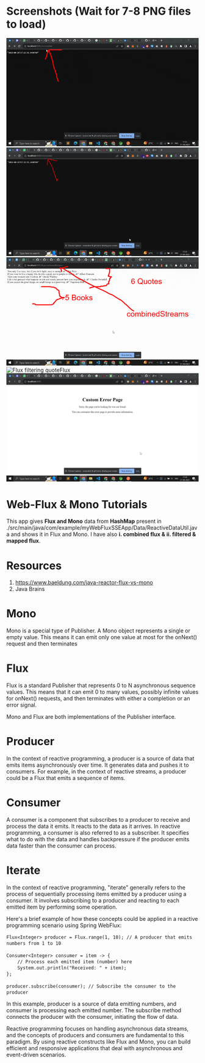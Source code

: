 # Screenshots (Wait for 7-8 PNG files to load)

<img src="./Screenshots/ss3.gif" alt="Flux local DateTime">
<img src="./Screenshots/ss2.png" alt="Mono local DateTime">
<img src="./Screenshots/ss4.gif" alt="Flux Combining bookFlux & quoteFlux">
<img src="./Screenshots/ss5.gif" alt="Flux filtering quoteFlux">
<img src="./Screenshots/ss1.png" alt="Custom Error Page">

# Web-Flux & Mono Tutorials

This app gives <b>Flux and Mono</b> data from <b>HashMap</b> present in ./src/main/java/com/example/myWebFluxSSEApp/Data/ReactiveDataUtil.java and shows it in Flux and Mono. I have also <b>i. combined flux & ii. filtered & mapped flux</b>.

# Resources

1. https://www.baeldung.com/java-reactor-flux-vs-mono
2. Java Brains

# Mono

Mono is a special type of Publisher. A Mono object represents a single or empty value.
This means it can emit only one value at most for the onNext() request and then terminates

# Flux

Flux is a standard Publisher that represents 0 to N asynchronous sequence values. This means that it can emit 0 to many values, possibly infinite values for onNext() requests, and then terminates with either a completion or an error signal.

Mono and Flux are both implementations of the Publisher interface.

# Producer

In the context of reactive programming, a producer is a source of data that emits items asynchronously over time. It generates data and pushes it to consumers. For example, in the context of reactive streams, a producer could be a Flux that emits a sequence of items.

# Consumer

A consumer is a component that subscribes to a producer to receive and process the data it emits. It reacts to the data as it arrives. In reactive programming, a consumer is also referred to as a subscriber. It specifies what to do with the data and handles backpressure if the producer emits data faster than the consumer can process.

# Iterate

In the context of reactive programming, "iterate" generally refers to the process of sequentially processing items emitted by a producer using a consumer. It involves subscribing to a producer and reacting to each emitted item by performing some operation.

Here's a brief example of how these concepts could be applied in a reactive programming scenario using Spring WebFlux:

```
Flux<Integer> producer = Flux.range(1, 10); // A producer that emits numbers from 1 to 10

Consumer<Integer> consumer = item -> {
    // Process each emitted item (number) here
    System.out.println("Received: " + item);
};

producer.subscribe(consumer); // Subscribe the consumer to the producer
```

In this example, producer is a source of data emitting numbers, and consumer is processing each emitted number. The subscribe method connects the producer with the consumer, initiating the flow of data.

Reactive programming focuses on handling asynchronous data streams, and the concepts of producers and consumers are fundamental to this paradigm. By using reactive constructs like Flux and Mono, you can build efficient and responsive applications that deal with asynchronous and event-driven scenarios.
